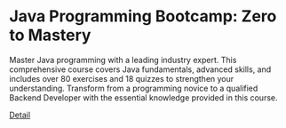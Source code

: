 # Java Programming Bootcamp: Zero to Mastery

Master Java programming with a leading industry expert. This comprehensive course covers Java fundamentals, advanced skills, and includes over 80 exercises and 18 quizzes to strengthen your understanding. Transform from a programming novice to a qualified Backend Developer with the essential knowledge provided in this course. 

[Detail](https://eduitfree.com/courses/java-programming-bootcamp-zero-to-mastery)